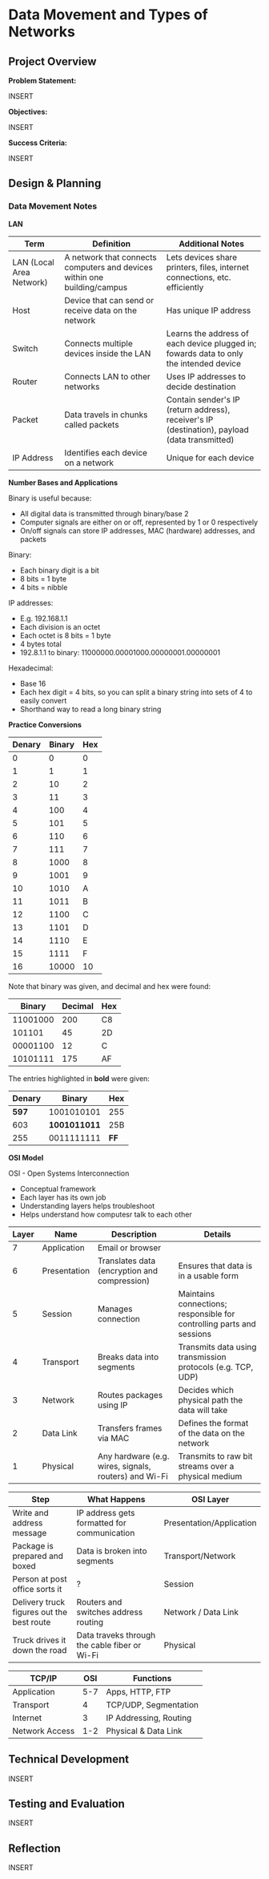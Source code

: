 # Data Movement and Types of Networks

## Project Overview

**Problem Statement:**

INSERT

**Objectives:**

INSERT

**Success Criteria:**

INSERT

## Design & Planning

### Data Movement Notes

**LAN**

| Term | Definition | Additional Notes |
| ------ | ------ | ------ |
| LAN (Local Area Network) | A network that connects computers and devices within one building/campus | Lets devices share printers, files, internet connections, etc. efficiently |
| Host | Device that can send or receive data on the network | Has unique IP address |
| Switch | Connects multiple devices inside the LAN | Learns the address of each device plugged in; fowards data to only the intended device |
| Router | Connects LAN to other networks | Uses IP addresses to decide destination |
| Packet | Data travels in chunks called packets | Contain sender's IP (return address), receiver's IP (destination), payload (data transmitted) |
| IP Address | Identifies each device on a network | Unique for each device |

**Number Bases and Applications**

Binary is useful because:

- All digital data is transmitted through binary/base 2
- Computer signals are either on or off, represented by 1 or 0 respectively
- On/off signals can store IP addresses, MAC (hardware) addresses, and packets

Binary:

- Each binary digit is a bit
- 8 bits = 1 byte
- 4 bits = nibble

IP addresses:

- E.g. 192.168.1.1
- Each division is an octet
- Each octet is 8 bits = 1 byte
- 4 bytes total
- 192.8.1.1 to binary: 11000000.00001000.00000001.00000001

Hexadecimal:

- Base 16
- Each hex digit = 4 bits, so you can split a binary string into sets of 4 to easily convert
- Shorthand way to read a long binary string

**Practice Conversions**

| Denary | Binary | Hex |
| ---- | ---- | ---- |
| 0 | 0 | 0 |
| 1 | 1 | 1 |
| 2 | 10 | 2 |
| 3 | 11 | 3 |
| 4 | 100 | 4 |
| 5 | 101 | 5 |
| 6 | 110 | 6 |
| 7 | 111 | 7 |
| 8 | 1000 | 8 |
| 9 | 1001 | 9 |
| 10 | 1010 | A |
| 11 | 1011 | B |
| 12 | 1100 | C |
| 13 | 1101 | D |
| 14 | 1110 | E |
| 15 | 1111 | F |
| 16 | 10000 | 10 |

Note that binary was given, and decimal and hex were found:

| Binary | Decimal | Hex |
| ----- | ----- | ----- |
| 11001000 | 200 | C8 |
| 101101 | 45 | 2D |
| 00001100 | 12 | C |
| 10101111 | 175 | AF |

The entries highlighted in **bold** were given:

| Denary | Binary | Hex |
| ----- | ----- | ----- |
| **597** | 1001010101 | 255 |
| 603 | **1001011011** | 25B |
| 255 | 0011111111 | **FF** |

**OSI Model**

OSI - Open Systems Interconnection

- Conceptual framework
- Each layer has its own job
- Understanding layers helps troubleshoot
- Helps understand how computesr talk to each other

| Layer | Name | Description | Details |
| -- | ----- | ----- | ----- |
| 7 | Application | Email or browser |
| 6 | Presentation | Translates data (encryption and compression) | Ensures that data is in a usable form |
| 5 | Session | Manages connection | Maintains connections; responsible for controlling parts and sessions |
| 4 | Transport | Breaks data into segments | Transmits data using transmission protocols (e.g. TCP, UDP) |
| 3 | Network | Routes packages using IP | Decides which physical path the data will take |
| 2 | Data Link | Transfers frames via MAC | Defines the format of the data on the network |
| 1 | Physical | Any hardware (e.g. wires, signals, routers) and Wi-Fi | Transmits to raw bit streams over a physical medium |

| Step | What Happens | OSI Layer |
| ----- | ----- | ----- |
| Write and address message | IP address gets formatted for communication | Presentation/Application |
| Package is prepared and boxed | Data is broken into segments | Transport/Network |
| Person at post office sorts it | ? | Session |
| Delivery truck figures out the best route | Routers and switches address routing | Network / Data Link |
| Truck drives it down the road | Data traveks through the cable fiber or Wi-Fi | Physical |

| TCP/IP | OSI | Functions |
| ----- | ----- | ------- |
| Application | 5-7 | Apps, HTTP, FTP |
| Transport | 4 | TCP/UDP, Segmentation |
| Internet | 3 | IP Addressing, Routing |
| Network Access | 1-2 | Physical & Data Link |

## Technical Development

INSERT

## Testing and Evaluation

INSERT

## Reflection

INSERT
